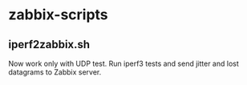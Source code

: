 # zabbix-scripts
## iperf2zabbix.sh
Now work only with UDP test.
Run iperf3 tests and send jitter and lost datagrams to Zabbix server.

